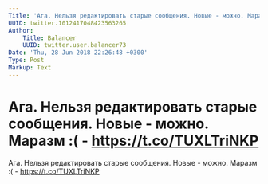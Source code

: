 ```yaml
---
Title: 'Ага. Нельзя редактировать старые сообщения. Новые - можно. Маразм :( - https://t.co/TUXLTriNKP'
UUID: twitter.1012417048423563265
Author:
    Title: Balancer
    UUID: twitter.user.balancer73
Date: 'Thu, 28 Jun 2018 22:26:48 +0300'
Type: Post
Markup: Text
---
```


# Ага. Нельзя редактировать старые сообщения. Новые - можно. Маразм :( - https://t.co/TUXLTriNKP

Ага. Нельзя редактировать старые сообщения. Новые - можно.
Маразм :( - https://t.co/TUXLTriNKP